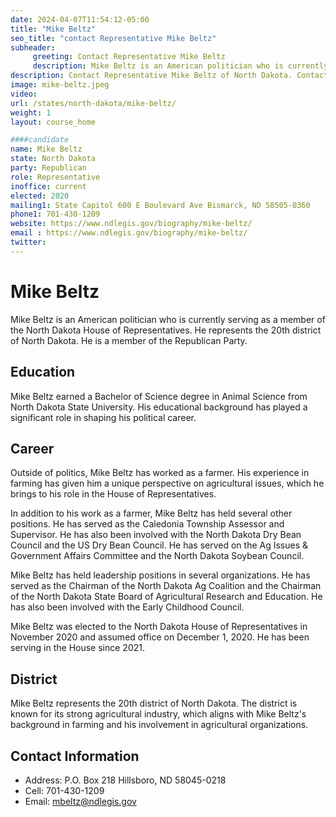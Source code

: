 ```yaml
---
date: 2024-04-07T11:54:12-05:00
title: "Mike Beltz"
seo_title: "contact Representative Mike Beltz"
subheader:
     greeting: Contact Representative Mike Beltz
     description: Mike Beltz is an American politician who is currently serving as a member of the North Dakota House of Representatives. He represents the 20th district of North Dakota. He is a member of the Republican Party.
description: Contact Representative Mike Beltz of North Dakota. Contact information for Mike Beltz includes email address, phone number, and mailing address.
image: mike-beltz.jpeg
video:
url: /states/north-dakota/mike-beltz/
weight: 1
layout: course_home

####candidate
name: Mike Beltz
state: North Dakota
party: Republican
role: Representative
inoffice: current
elected: 2020
mailing1: State Capitol 600 E Boulevard Ave Bismarck, ND 58505-0360
phone1: 701-430-1209
website: https://www.ndlegis.gov/biography/mike-beltz/
email : https://www.ndlegis.gov/biography/mike-beltz/
twitter: 
---
```

# Mike Beltz

Mike Beltz is an American politician who is currently serving as a member of the North Dakota House of Representatives. He represents the 20th district of North Dakota. He is a member of the Republican Party.

## Education

Mike Beltz earned a Bachelor of Science degree in Animal Science from North Dakota State University. His educational background has played a significant role in shaping his political career.

## Career

Outside of politics, Mike Beltz has worked as a farmer. His experience in farming has given him a unique perspective on agricultural issues, which he brings to his role in the House of Representatives.

In addition to his work as a farmer, Mike Beltz has held several other positions. He has served as the Caledonia Township Assessor and Supervisor. He has also been involved with the North Dakota Dry Bean Council and the US Dry Bean Council. He has served on the Ag Issues & Government Affairs Committee and the North Dakota Soybean Council.

Mike Beltz has held leadership positions in several organizations. He has served as the Chairman of the North Dakota Ag Coalition and the Chairman of the North Dakota State Board of Agricultural Research and Education. He has also been involved with the Early Childhood Council.

Mike Beltz was elected to the North Dakota House of Representatives in November 2020 and assumed office on December 1, 2020. He has been serving in the House since 2021.

## District

Mike Beltz represents the 20th district of North Dakota. The district is known for its strong agricultural industry, which aligns with Mike Beltz's background in farming and his involvement in agricultural organizations.

## Contact Information

- Address: P.O. Box 218 Hillsboro, ND 58045-0218
- Cell: 701-430-1209
- Email: mbeltz@ndlegis.gov

